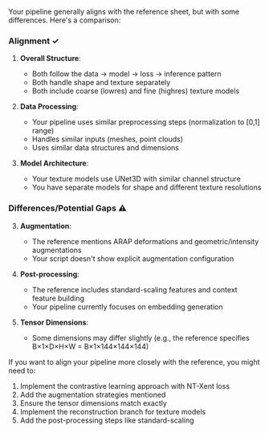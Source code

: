 
Your pipeline generally aligns with the reference sheet, but with some differences. Here's a comparison:

### Alignment ✓
1. **Overall Structure**:
   - Both follow the data → model → loss → inference pattern
   - Both handle shape and texture separately
   - Both include coarse (lowres) and fine (highres) texture models

2. **Data Processing**:
   - Your pipeline uses similar preprocessing steps (normalization to [0,1] range)
   - Handles similar inputs (meshes, point clouds)
   - Uses similar data structures and dimensions

3. **Model Architecture**:
   - Your texture models use UNet3D with similar channel structure
   - You have separate models for shape and different texture resolutions

### Differences/Potential Gaps ⚠️
<!-- 1. **Loss Functions**:
   - Your current implementation uses BCELoss for texture
   - The reference uses NT-Xent and combined losses (NT-Xent + MSE + regularization)

2. **Training Strategy**:
   - The reference uses contrastive learning with positive/negative pairs
   - Your pipeline may not explicitly implement this contrastive approach -->

3. **Augmentation**:
   - The reference mentions ARAP deformations and geometric/intensity augmentations
   - Your script doesn't show explicit augmentation configuration

4. **Post-processing**:
   - The reference includes standard-scaling features and context feature building
   - Your pipeline currently focuses on embedding generation

5. **Tensor Dimensions**:
   - Some dimensions may differ slightly (e.g., the reference specifies B×1×D×H×W = B×1×144×144×144)

If you want to align your pipeline more closely with the reference, you might need to:

1. Implement the contrastive learning approach with NT-Xent loss
2. Add the augmentation strategies mentioned
3. Ensure the tensor dimensions match exactly
4. Implement the reconstruction branch for texture models
5. Add the post-processing steps like standard-scaling
